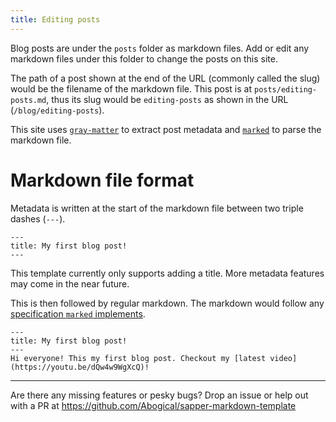 ```yaml
---
title: Editing posts
---
```

Blog posts are under the `posts` folder as markdown files. Add or edit any markdown files under this folder to change the posts on this site.

The path of a post shown at the end of the URL (commonly called the slug) would be the filename of the markdown file. This post is at `posts/editing-posts.md`, thus its slug would be `editing-posts` as shown in the URL (`/blog/editing-posts`).

This site uses [`gray-matter`](https://npm.is/gray-matter) to extract post metadata and [`marked`](https://npm.is/marked) to parse the markdown file.

# Markdown file format
Metadata is written at the start of the markdown file between two triple dashes (`---`).
```
---
title: My first blog post!
---
```
This template currently only supports adding a title. More metadata features may come in the near future.

This is then followed by regular markdown. The markdown would follow any [specification `marked` implements](https://marked.js.org/#/README.md#specifications).

```
---
title: My first blog post!
---
Hi everyone! This my first blog post. Checkout my [latest video](https://youtu.be/dQw4w9WgXcQ)!
```
---
Are there any missing features or pesky bugs? Drop an issue or help out with a PR at https://github.com/Abogical/sapper-markdown-template
